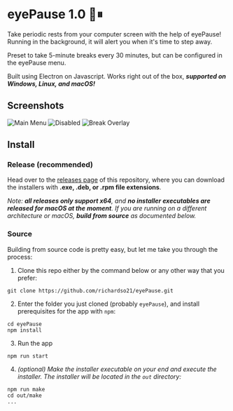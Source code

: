 # eyePause 1.0 👀⏸

Take periodic rests from your computer screen with the help of eyePause! Running in the background, it will alert you when it's time to step away. 

Preset to take 5-minute breaks every 30 minutes, but can be configured in the eyePause menu. 

Built using Electron on Javascript. Works right out of the box, ***supported on Windows, Linux, and macOS!***

## Screenshots
![Main Menu](https://dl.dropboxusercontent.com/s/99eorgwljnm5jvu/homescreen.png?dl=0)
![Disabled](https://dl.dropboxusercontent.com/s/8ejprasml3haddl/disabled.png?dl=0)
![Break Overlay](https://dl.dropbox.com/s/xmjwwx6uusbm0ta/break.png?dl=0)

## Install
### Release (recommended)
Head over to the [releases page](https://github.com/richardso21/eyePause/releases) of this repository, where you can download the installers with **.exe, .deb, or .rpm file extensions**. 

*Note: **all releases only support x64**, and **no installer executables are released for macOS at the moment**. If you are running on a different architecture or macOS, **build from source** as documented below.*
### Source
Building from source code is pretty easy, but let me take you through the process:
1. Clone this repo either by the command below or any other way that you prefer:
```
git clone https://github.com/richardso21/eyePause.git
```
2. Enter the folder you just cloned (probably `eyePause`), and install prerequisites for the app with `npm`:
```
cd eyePause
npm install
```
3. Run the app
```
npm run start
```
4. *(optional) Make the installer executable on your end and execute the installer. The installer will be located in the `out` directory:*
```
npm run make
cd out/make
...
```
